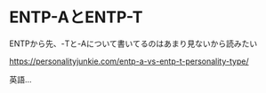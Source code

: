 # ENTP-AとENTP-T

ENTPから先、-Tと-Aについて書いてるのはあまり見ないから読みたい

https://personalityjunkie.com/entp-a-vs-entp-t-personality-type/

英語...
